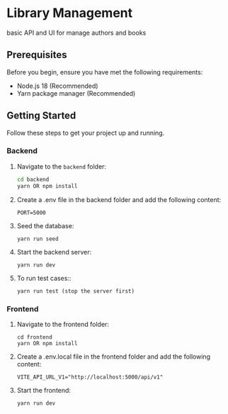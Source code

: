 # Library Management

basic API and UI for manage authors and books

## Prerequisites

Before you begin, ensure you have met the following requirements:

- Node.js 18 (Recommended)
- Yarn package manager (Recommended)

## Getting Started

Follow these steps to get your project up and running.

### Backend

1. Navigate to the `backend` folder:

   ```bash
   cd backend
   yarn OR npm install
   ```

2. Create a .env file in the backend folder and add the following content:

   ```
   PORT=5000
   ```

3. Seed the database:

   ```
   yarn run seed
   ```

4. Start the backend server:

   ```
   yarn run dev
   ```

5. To run test cases::

   ```
   yarn run test (stop the server first)
   ```

### Frontend

1. Navigate to the frontend folder:

   ```
   cd frontend
   yarn OR npm install
   ```

2. Create a .env.local file in the frontend folder and add the following
   content:

   ```
   VITE_API_URL_V1="http://localhost:5000/api/v1"
   ```

3. Start the frontend:

   ```
   yarn run dev
   ```
